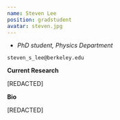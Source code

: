 ```yaml
---
name: Steven Lee
position: gradstudent
avatar: steven.jpg
---
```


- _PhD student, Physics Department_<br>

<i class="fa fa-envelope-o"></i> `steven_s_lee@berkeley.edu`

**Current Research**

[REDACTED]

**Bio**

[REDACTED]
